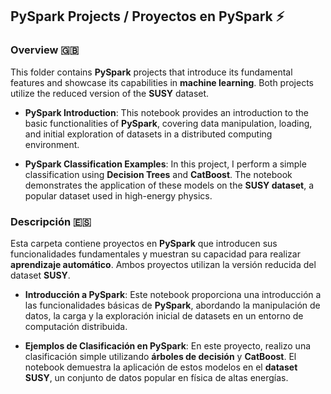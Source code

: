 ## PySpark Projects / Proyectos en PySpark ⚡️

### Overview 🇬🇧

This folder contains **PySpark** projects that introduce its fundamental features and showcase its capabilities in **machine learning**. Both projects utilize the reduced version of the **SUSY** dataset.

- **PySpark Introduction**: This notebook provides an introduction to the basic functionalities of **PySpark**, covering data manipulation, loading, and initial exploration of datasets in a distributed computing environment.

- **PySpark Classification Examples**: In this project, I perform a simple classification using **Decision Trees** and **CatBoost**. The notebook demonstrates the application of these models on the **SUSY dataset**, a popular dataset used in high-energy physics.

### Descripción 🇪🇸

Esta carpeta contiene proyectos en **PySpark** que introducen sus funcionalidades fundamentales y muestran su capacidad para realizar **aprendizaje automático**. Ambos proyectos utilizan la versión reducida del dataset **SUSY**.

- **Introducción a PySpark**: Este notebook proporciona una introducción a las funcionalidades básicas de **PySpark**, abordando la manipulación de datos, la carga y la exploración inicial de datasets en un entorno de computación distribuida.

- **Ejemplos de Clasificación en PySpark**: En este proyecto, realizo una clasificación simple utilizando **árboles de decisión** y **CatBoost**. El notebook demuestra la aplicación de estos modelos en el **dataset SUSY**, un conjunto de datos popular en física de altas energías.
